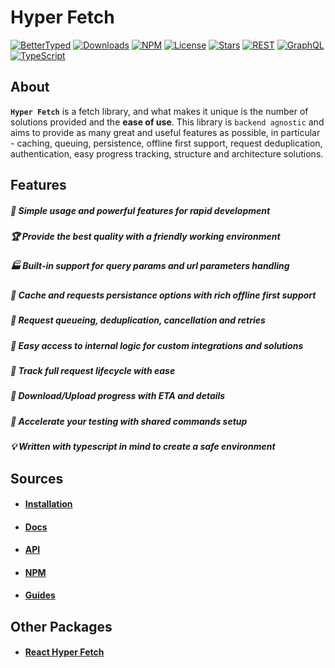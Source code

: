 # Hyper Fetch

[![BetterTyped](https://img.shields.io/static/v1?label=&message=Created%20by%20BetterTyped&color=blue&logo=BT)](https://github.com/BetterTyped)
[![Downloads](https://img.shields.io/npm/dm/@better-typed/hyper-fetch)](https://www.npmjs.com/package/@better-typed/hyper-fetch)
[![NPM](https://img.shields.io/npm/v/@better-typed/hyper-fetch.svg)](https://www.npmjs.com/package/@better-typed/hyper-fetch)
[![License](https://badgen.net/github/license/BetterTyped/hyper-fetch)](https://github.com/BetterTyped/hyper-fetch/blob/main/License.md)
[![Stars](https://badgen.net/github/stars/BetterTyped/hyper-fetch?color=green&icon=github)](https://github.com/BetterTyped/hyper-fetch)
[![REST](https://img.shields.io/badge/-REST-informational?logo=telegram)](https://github.com/BetterTyped/hyper-fetch)
[![GraphQL](https://img.shields.io/badge/-GraphQL-E10098?logo=graphql&logoColor=white)](https://github.com/BetterTyped/hyper-fetch)
[![TypeScript](https://img.shields.io/badge/typescript-%23007ACC.svg?logo=typescript&logoColor=white)](https://github.com/BetterTyped/hyper-fetch)

## About

**`Hyper Fetch`** is a fetch library, and what makes it unique is the number of solutions provided and the **ease of
use**. This library is `backend agnostic` and aims to provide as many great and useful features as possible, in
particular - caching, queuing, persistence, offline first support, request deduplication, authentication, easy progress
tracking, structure and architecture solutions.

## Features

##### 🚀 Simple usage and powerful features for rapid development

##### 🏆 Provide the best quality with a friendly working environment

##### 🏭 Built-in support for query params and url parameters handling

##### 💎 Cache and requests persistance options with rich offline first support

##### 🎁 Request queueing, deduplication, cancellation and retries

##### 🔧 Easy access to internal logic for custom integrations and solutions

##### 👑 Track full request lifecycle with ease

##### 📡 Download/Upload progress with ETA and details

##### 🔋 Accelerate your testing with shared commands setup

##### 💡 Written with typescript in mind to create a safe environment

## Sources

- #### [Installation](https://hyperfetch.bettertyped.com/docs/Getting%20Started/Installation)
- #### [Docs](https://hyperfetch.bettertyped.com/)
- #### [API](https://hyperfetch.bettertyped.com/api/)
- #### [NPM](https://www.npmjs.com/package/@better-typed/hyper-fetch)
- #### [Guides](https://hyperfetch.bettertyped.com/guides/Basic/Dispatching)

## Other Packages

- #### [React Hyper Fetch](https://github.com/BetterTyped/hyper-fetch/tree/main/packages/react)
